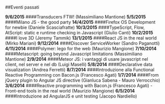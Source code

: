 ##Eventi passati

**9/6/2015**
####Transducers FTW! (Massimiliano Mantione)
**5/5/2015**
####Milano JS - the good party
**14/4/2015**
####Firefox OS Development for newbie (Daniele Scasciafratte)
**10/3/2015**
####TypeScript, Flow, AtScript: static e runtime checking in Javascript (Giulio Canti)
**10/2/2015**
####I love 3D (Jeremy Tammik)
**13/1/2015**
####React JS in the real world (Mirko Mariani)
**9/12/2014**
####Discover ServiceWorker (Sandro Paganotti)
**4/11/2014**
####Polymer: lego for the web (Maurizio Mangione) 
**7/10/2014**
####Metascript: going beyond Javascript limitations (Massimiliano Mantione)
**2/9/2014**
####Meteor JS: i vantaggi di usare javascript nel client, nel server e nel db (Luigi Maselli)
**5/8/2014**
####Declarative data visualization (Andrea Ferretti)
**8/7/2014**
####Introduzione alla Functional Reactive Programming con Bacon.js (Francesco Agati)
**1/7/2014**
####From jQuery plugin to Angular JS directive (Gianluca Sabena - Mauro Verrocchio)
**3/6/2014**
####Reactive programming with Bacon.js (Francesco Agati) - Front-end tools in the real world (Maurizio Mangione)
**6/5/2014**
####Introduzione ad AngularJS e unit testing (Jacopo Nardiello)
